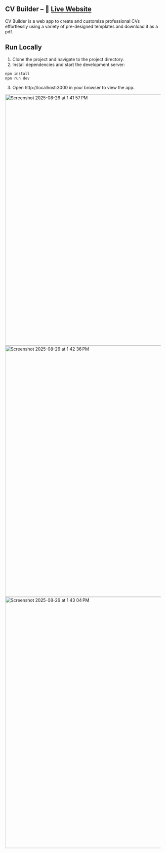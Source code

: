 ## CV Builder – :rocket: [Live Website](https://cv-builder-online.vercel.app/)
CV Builder is a web app to create and customize professional CVs effortlessly using a variety of pre-designed templates and download it as a pdf.

## Run Locally
1. Clone the project and navigate to the project directory.
2. Install dependencies and start the development server:

```bash
npm install
npm run dev
```
3. Open http://localhost:3000 in your browser to view the app.

<img width="1440" height="810" alt="Screenshot 2025-08-26 at 1 41 57 PM" src="https://github.com/user-attachments/assets/3e67aa49-32a0-4b61-9a94-c7c4925f2113" />
<img width="1424" height="810" alt="Screenshot 2025-08-26 at 1 42 36 PM" src="https://github.com/user-attachments/assets/57168b49-5693-47c0-b498-06dcc6d0d9b5" />
<img width="1423" height="810" alt="Screenshot 2025-08-26 at 1 43 04 PM" src="https://github.com/user-attachments/assets/be76d9b0-32a4-4980-a829-9f86392a8ede" />
